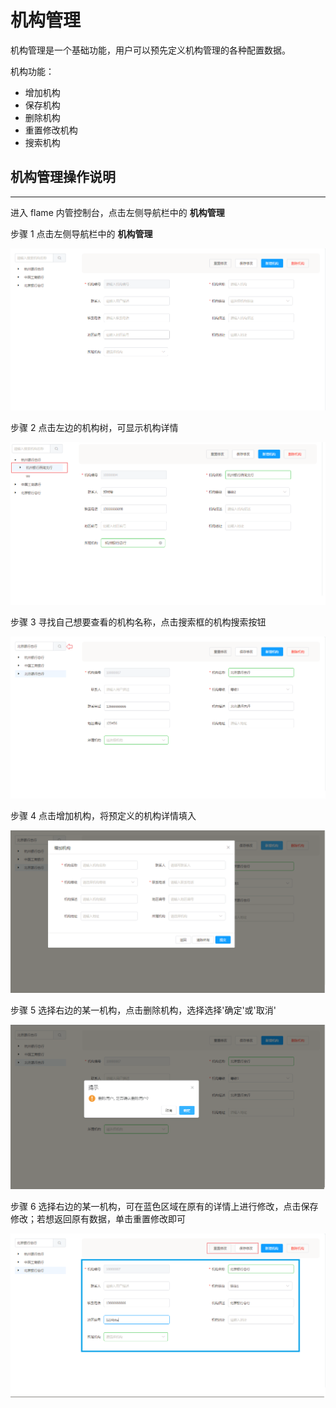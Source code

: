# 机构管理

机构管理是一个基础功能，用户可以预先定义机构管理的各种配置数据。

机构功能：

* 增加机构
* 保存机构
* 删除机构
* 重置修改机构
* 搜索机构

## 机构管理操作说明

---

进入 flame 内管控制台，点击左侧导航栏中的 **机构管理**

步骤 1 点击左侧导航栏中的 **机构管理**

![主页面](./../images/branchList1.png)

步骤 2 点击左边的机构树，可显示机构详情

![显示机构详情](./../images/branchList2.png)

步骤 3 寻找自己想要查看的机构名称，点击搜索框的机构搜索按钮

![搜索机构详情](./../images/branchList3.png)

步骤 4 点击增加机构，将预定义的机构详情填入

![增加机构](./../images/branchList4.png)

步骤 5 选择右边的某一机构，点击删除机构，选择选择'确定'或'取消'

![删除机构](./../images/branchList5.png)

步骤 6 选择右边的某一机构，可在蓝色区域在原有的详情上进行修改，点击保存修改；若想返回原有数据，单击重置修改即可

![修改机构，重置机构](./../images/branchList6.png)